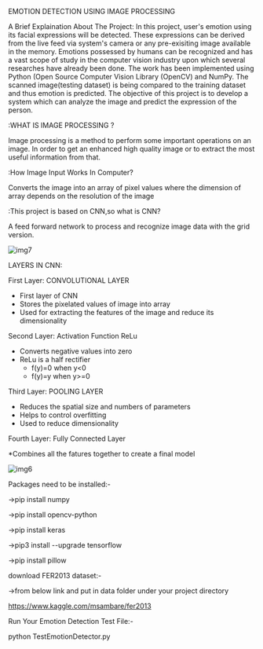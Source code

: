 EMOTION DETECTION USING IMAGE PROCESSING

A Brief Explaination About The Project:
In this project, user's emotion using its facial expressions will be detected. These expressions can be derived from the live feed via system's camera or any pre-exisiting image available in the memory. Emotions possessed by humans can be recognized and has a vast scope of study in the computer vision industry upon which several researches have already been done. The work has been implemented using Python (Open Source Computer Vision Library (OpenCV) and NumPy. The scanned image(testing dataset) is being compared to the training dataset and thus emotion is predicted. The objective of this project is to develop a system which can analyze the image and predict the expression of the person.


:WHAT IS IMAGE PROCESSING ?

Image processing is a method to perform some important operations on an image. In order to get an enhanced high quality image or to extract the most useful information from that.


:How Image Input Works In Computer?

Converts the image into an array of pixel values where the dimension of array depends on the resolution of the image


:This project is based on CNN,so what is CNN?

A feed forward network to process and recognize image data with the grid version.

![img7](https://user-images.githubusercontent.com/106025020/227607296-6f9eb3c2-5721-4665-93da-55c782ef1fd3.png)


LAYERS IN CNN:

First Layer: CONVOLUTIONAL LAYER

* First layer of CNN
* Stores the pixelated values of image into array
* Used for extracting the features of the image and reduce its dimensionality


Second Layer: Activation Function ReLu

* Converts negative values into zero
* ReLu is a half rectifier
   * f(y)=0 when y<0
   * f(y)=y when y>=0
   

Third Layer: POOLING LAYER

* Reduces the spatial size and numbers of parameters
* Helps to control overfitting
* Used to reduce dimensionality


Fourth Layer: Fully Connected Layer

*Combines all the fatures together to create a final model


![img6](https://user-images.githubusercontent.com/106025020/225396649-c738715d-399d-4c6e-8447-2f9771362e30.png)


Packages need to be installed:-

->pip install numpy

->pip install opencv-python

->pip install keras

->pip3 install --upgrade tensorflow

->pip install pillow


download FER2013 dataset:-

->from below link and put in data folder under your project directory

  https://www.kaggle.com/msambare/fer2013
  
  
  
  
Run Your Emotion Detection Test File:-

python TestEmotionDetector.py
